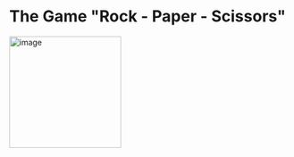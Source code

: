 # The Game "Rock - Paper - Scissors"


<img alt="image" width="200px" src="https://pozitivno.bg/wp-content/uploads/2022/12/kamk-nozhicza-hartiya.png"/>